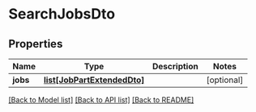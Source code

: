 # SearchJobsDto

## Properties
Name | Type | Description | Notes
------------ | ------------- | ------------- | -------------
**jobs** | [**list[JobPartExtendedDto]**](JobPartExtendedDto.md) |  | [optional] 

[[Back to Model list]](../README.md#documentation-for-models) [[Back to API list]](../README.md#documentation-for-api-endpoints) [[Back to README]](../README.md)


